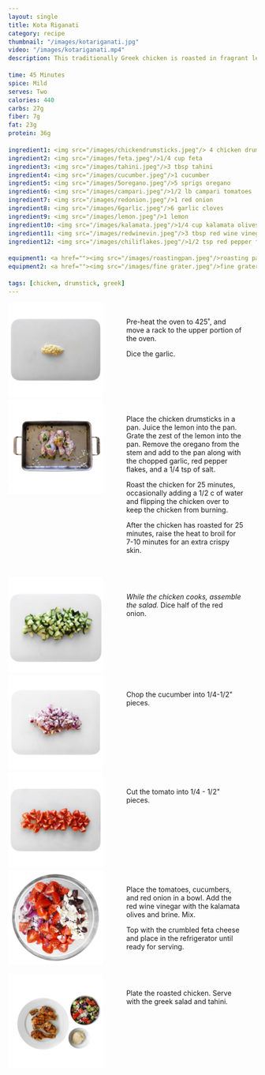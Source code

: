 ```yaml
---
layout: single
title: Kota Riganati
category: recipe
thumbnail: "/images/kotariganati.jpg"
video: "/images/kotariganati.mp4"
description: This traditionally Greek chicken is roasted in fragrant lemon, garlic, and oregano until crispy. This delicious roast chicken pairs perfectly with a refreshing greek salad and savory tahini.

time: 45 Minutes
spice: Mild
serves: Two
calories: 440
carbs: 27g
fiber: 7g
fat: 23g
protein: 36g

ingredient1: <img src="/images/chickendrumsticks.jpeg"/> 4 chicken drumsticks
ingredient2: <img src="/images/feta.jpeg"/>1/4 cup feta
ingredient3: <img src="/images/tahini.jpeg"/>3 tbsp tahini
ingredient4: <img src="/images/cucumber.jpeg"/>1 cucumber
ingredient5: <img src="/images/5oregano.jpeg"/>5 sprigs oregano
ingredient6: <img src="/images/campari.jpeg"/>1/2 lb campari tomatoes
ingredient7: <img src="/images/redonion.jpeg"/>1 red onion
ingredient8: <img src="/images/6garlic.jpeg"/>6 garlic cloves
ingredient9: <img src="/images/lemon.jpeg"/>1 lemon
ingredient10: <img src="/images/kalamata.jpeg"/>1/4 cup kalamata olives with brine
ingredient11: <img src="/images/redwinevin.jpeg"/>3 tbsp red wine vinegar
ingredient12: <img src="/images/chiliflakes.jpeg"/>1/2 tsp red pepper flakes

equipment1: <a href=""><img src="/images/roastingpan.jpeg"/>roasting pan</a>
equipment2: <a href=""><img src="/images/fine grater.jpeg"/>fine grater</a>

tags: [chicken, drumstick, greek]
---
```


<div id="instruction">
<div id="image"><img src="/images/kotariganati1.jpeg"/> </div>
<div id="step">Pre-heat the oven to 425˚, and move a rack to the upper portion of the oven.
<p>Dice the garlic. </p></div>
</div>

<div id="instruction">
<div id="image"><img src="/images/kotariganati2.jpeg"/> </div>
<div id="step">Place the chicken drumsticks in a pan. Juice the lemon into the pan. Grate the zest of the lemon into the pan. Remove the oregano from the stem and add to the pan along with the chopped garlic, red pepper flakes, and a 1/4 tsp of salt.
<p>Roast the chicken for 25 minutes, occasionally adding a 1/2 c of water and flipping the chicken over to keep the chicken from burning.</p>
<p>After the chicken has roasted for 25 minutes, raise the heat to broil for 7-10 minutes for an extra crispy skin.</p></div>
</div>

<div id="instruction">
<div id="image"><img src="/images/kotariganati3.jpeg"/> </div>
<div id="step"><i>While the chicken cooks, assemble the salad.</i> Dice half of the red onion. </div>
</div>

<div id="instruction">
<div id="image"><img src="/images/kotariganati4.jpeg"/> </div>
<div id="step">Chop the cucumber into 1/4-1/2" pieces.</div>
</div>

<div id="instruction">
<div id="image"><img src="/images/kotariganati5.jpeg"/> </div>
<div id="step">Cut the tomato into 1/4 - 1/2" pieces.</div>
</div>

<div id="instruction">
<div id="image"><img src="/images/kotariganati6.jpeg"/> </div>
<div id="step">Place the tomatoes, cucumbers, and red onion in a bowl. Add the red wine vinegar with the kalamata olives and brine. Mix.
<p>Top with the crumbled feta cheese and place in the refrigerator until ready for serving.</p></div>
</div>

<div id="instruction">
<div id="image"><img src="/images/kotariganati7.jpeg"/> </div>
<div id="step">Plate the roasted chicken. Serve with the greek salad and tahini.</div>
</div>
</div>

<style>
#backgroundvideo {
  width: 100%;
  max-height: 800px;
}
  
#banner__video {
    }

#overlay {
 }

#recipedetails { width: 100%; display:inline-block; float: left;}
#time { width: 30%; float: left; margin-left: 5%}
#spice { width: 30%; float: left;}
#serves { width 30%; float: left; margin-left: 5%;}
.clear {clear:both;}

#spacer {padding-top:50px;}

#nutrition { width: 100%; display:inline-block;}
#calories { width: 18%; float: left; margin-left: 5%;}
#carbs { width: 18%; float: left; margin-left: 0%;}
#fiber { width: 18%; float: left; margin-left: 0%;}
#fat { width: 18%; float: left; margin-left: 0%;}
#protein { width: 18%; float: left; margin-right:5%;}
.clear {clear:both;}

#ingredienthdr { margin-top:200px; margin-bottom: 50px; font-family: $serif;}

#ingredients { width: 95%; display:inline-block;}
#ingredientone { width: 20%; float:left;}
#ingredienttwo { width: 20%; float:left; margin-left: 5%;}
#ingredientthree { width:20%; float:left; margin-left: 5%;}
#ingredientfour { width:20%; float:left; margin-left: 5%;}
.clear {clear:both;}

#equipmenthdr { margin-top:200px; margin-bottom:50px; font-family: $serif;}

#equipment { width: 95%; display:inline-block;}
#equipmentone { width: 20%; float:left;}
#equipmenttwo { width: 20%; float:left; margin-left: 5%;}
#equipmentthree { width:20%; float:left; margin-left: 5%;}
#equipmentfour { width:20%; float:left; margin-left: 5%;}
.clear {clear:both;}

#preparation { margin-top: 150px; margin-bottom: 50px; font-family: $serif;}

#instruction { width:95%; display:inline-block;}
#image { width: 40%; float:left;}
#step { width: 50%; float:right; margin-top: 30px; margin-bottom: 30px;}
.clear {clear:both;}
</style>

